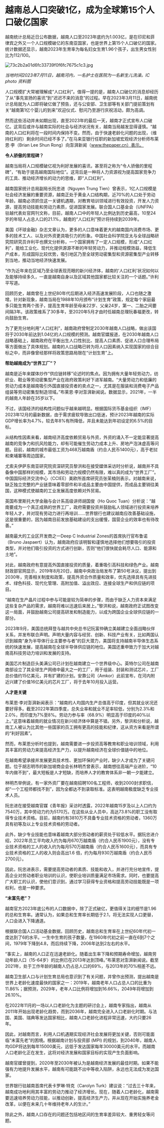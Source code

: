 # 越南总人口突破1亿，成为全球第15个人口破亿国家

越南统计总局近日公布数据，越南人口至2023年底约为1.003亿，是在印尼和菲律宾之外又一个人口规模破亿的东南亚国家，也是世界上第15个人口破亿的国家。统计数据还显示，越南2023年生育率为每名妇女生育1.96个孩子，出生男女性别比为112/100。

![73c2b2a01d6fc33739f0f6fc7675c1c3.jpg](https://raw.githubusercontent.com/qqhsx/qqnews_image/main/2024/01/06/越南总人口突破1亿，成为全球第15个人口破亿国家/73c2b2a01d6fc33739f0f6fc7675c1c3.jpg)

_当地时间2023年7月11日，越南河内，一名护士在医院为一名新生儿洗澡。IC photo 资料图_

人口规模扩大常被理解成“人口红利”。值得一提的是，越南人口破亿的消息却经历了从“事先宣扬的喜讯”到“迟迟不来的消息”的过程。早在2023年3月11日，越南统计总局就为人口即将破亿做了预告，还与公安部、卫生部等有关部门提前策划有关“越南第1亿个婴儿的到来”欢迎仪式、慰问乃至游行庆祝活动，颇为高调。

然而这些活动并未如期出现，直至2023年的最后一天，越南才正式宣布人口破亿。这背后或许与越南实际的社会与经济状况有关，越南当局越发显得谨慎。“越南的人口红利将在一段时间内保持不变。然而，由于快速老龄化问题的出现，（维持红利的）剩余时间已经不多了。”在马来亚银行任职的新加坡宏观经济分析师布莱恩·李（Brian
Lee Shun Rong）向澎湃新闻（www.thepaper.cn）表示。

**令人骄傲的里程碑？**

越南当局将人口规模破亿视为利好发展的喜讯，甚至将之称为“令人骄傲的里程碑”，“有助于提高越南国际地位”。这背后是一种将人力资源视为提高国家竞争力的工具、推动经济增长的动力的思维，即“人口红利”。

越南国家统计总局副局长阮忠进（Nguyen Trung
Tien）曾表示，1亿人口规模是社会经济发展的重要资源，越南正处于黄金人口结构期，近70%的人口处于劳动年龄。越南必须抓住这一关键机遇期，对教育培训领域进行有效投资，开发人力资源，提高劳动技能和劳动力素质，促进国家发展。联合国人口基金会（UNFPA）驻越代表处官网刊文称，目前，越南人口中的年轻人比例达到历史最高，10至24岁的年轻人占总人口的21.1%，越南的“人口红利”预计将持续到2039年。

美国《环球金融》杂志文章认为，更多的人口意味着更大的越南国内消费市场、更多的技术工人、以及对外资更具吸引力的形象。中国社会科学院亚太与全球战略研究院研究员许利平也撰文分析称，一个国家拥有了一定人口规模，形成“人口红利”，能给工业化、现代化提供源源不断的年轻劳动力，并推动规模效益，降低生产成本，形成国际比较优势，吸引地区乃至全球劳动密集型和资源密集型产业转移到当地，推动当地经济快速发展。

“作为近年来在区域乃至全球表现亮眼的新兴经济体，越南的‘人口红利’状况如何以及能够持续多久，一直是越南自身以及区域其他国家都比较关注的一个话题。”许利平写道。

回顾历史，越南曾在上世纪80年代后期进入经济高速发展阶段，人口也随之激增。针对新现象，越南当局在1988年10月颁布“计划生育”政策，规定每个家庭最多只能生育两个孩子，提高生育年龄至母亲22岁、父亲24岁，第一、二胎之间要间隔3年。该政策维系了30多年，至2020年5月才由时任越南总理阮春福更改，转向鼓励生育。

为了更充分地利用“人口红利”，越南政府曾制定2030年越南人口战略，做出该国将于2030年前达到1.04亿的人口规模的预测。越南官媒报道，在2030年越南人口战略基础上，越南政府在平衡出生人口性别比、提高人口素质、促进人口合理布局等方面做出了具体规划。越南的人口战略已转为将人口因素纳入实现国家的综合目标之中，而非像曾经那样将政策思路局限在“计划生育”上。

**帮助越南成为“世界工厂”？**

越南是近年来媒体炒作“供应链转移”论述时的焦点。因为拥有大量年轻劳动力，纺织业、鞋业等劳动密集型产业在政府政策利好下进军越南。“大量劳动力和低廉的劳动力成本是越南吸引外国直接投资者的卖点之一，尤其是在服装和消费电子产品组装等劳动密集型制造领域。”布莱恩·李对澎湃新闻说。数据显示，2021年，一半的越南人年龄在35岁以下。

不过，该国经济的结构性问题似乎越来越明显。根据国际货币基金组织（IMF）2023年12月的最新数据，由于需求疲软导致出口低迷，预计2023年越南的实际GDP增长率为4.7%，较去年8%有所降低，并且未能达到年初设定的6.5%的目标。

从结构性因素来看，越南经济高度依赖贸易与外资，外资的涌入不一定能显著提高越南的竞争力和抗风险能力，却有可能催生劳动力成本上升、房地产泡沫虚高等问题。目前，越南的城市最低工资为468万越南盾（约合人民币1400元），高于老挝和柬埔寨等周边国家。

尤索夫伊萨东南亚研究院资深研究员黎洪和在接受媒体采访时分析说，越南并不具备像中国那样的规模，其市场和劳动力规模仍然有限，难以真的成为“世界工厂”。中国国际经济交流中心（CCIEE）美欧所首席研究员张茉楠则表示，对越南来说，缺乏独立完整的产业链意味着零部件和半成品主要由中国提供，而成品主要销往美国，这种模式使越南的工业发展高度依赖对外贸易。

英国布里斯托大学金融与会计系高级讲师胡国俊（Ho Quoc
Tuan）分析说：“越南要成为一个真正成熟的世界工厂，政府需要投资并鼓励私人领域进行投资来培养年轻人才，并对现有劳动力进行再培训……世界银行也建议越南应改善基础设施，这是很重要的，因为越南目前发放基础建设的支出缓慢，国营企业的效率也有待改善。”

越南最大的工业区开发商之一Deep C Industrial Zones的首席执行官布鲁诺（Bruno
Jaspaert）认为，越南政府应该明智和谨慎地选择他们想要吸引的投资类型，并对他们吸引投资的方式进行创新，否则“他们很快就会耗尽人口、能源和土地”。

对此，越南政府有意提高外国直接投资的质量，着重吸引高科技和绿色产业。越南财政部官网显示，2019年8月20日，越南中央政治局发布了第50号决议，提出到2030年，完善相关制度和政策，提高外资合作质量和效率，优先选择具有先进技术、绿色科技、现代化管理、高附加值、溢出效应、连接全球生产和供应链的项目。

“越南在生产晶片过程中参与可能是较为简单的步骤，而由于缺乏人力资本来满足这些复杂产品的需求，越南将难以迅速后来居上。”黎洪和说，越南政府正试图改变这一局面，并鼓励越南公司提高研发和制造能力，以成为跨国企业全球供应链的一部分。

2023年9月，美国总统拜登与越共中央总书记阮富仲确立美越建立全面战略伙伴关系，并发布联合声明。声明大量内容与经贸、创新、科技产业有关，比如两国认识到越南“身为半导体行业主要参与者”的巨大潜力，美国将支持越南半导体生态系统的快速发展，提高越南在全球半导体供应链的地位。美国还重申致力于加大对越南高科技劳动力培训和发展的支持。

美国芯片制造巨头美满公司已计划在越南建立一个世界级中心。英特尔公司在越南南部设立了其全球生产网络中最大之一的工厂，用于组装、封装和测试芯片，工厂总价值约15亿美元，并有扩建的计划。安靠公司（Amkor）此前宣布，在河内附近兴建了价值16亿美元的芯片工厂，将于去年10月投入运营。

**人才是关键**

布莱恩·李对澎湃新闻表示：“越南的人均国内生产总值高于印度，但其就业状况还要好得多。截至2022年第四季度，总失业率和就业不足率较低，分别为2.3%和2.0%，而印度为7%至8%。劳动力参与率（68.9%）明显高于印度的40%以上。”这意味着越南的就业情况在新兴经济体中算是不错。另外，黎洪和分析说，越南工人被认为比其他一些国家的员工拥有更高的技能和纪律，这从资方来看是所谓的“利好因素”。

然而，布莱恩分析时也提到，越南需要进一步投资高等教育和职业培训领域，利用其丰富的劳动力来提高经济生产力，以提升越南经济在全球价值链中的地位。

在越南希望承接并发展更具技术性、更加环保的产业时，缺少人才成为了关键问题。位于胡志明市的新加坡商会会长林明杰曾表示，越南想往高端产业进阶，“10年内做不到”，最大短板是人才短缺，而培养人才的教育体系非一朝一夕能建立。

林明杰举例说，有一家外资厂要在越南招聘100名工程师，收到2000封求职信，却“一个工程师都找不到”，因为全都达不到录取标准。这表明越南极度缺乏专业技术人员。

阮忠进在接受越南官媒《青年报》采访时透露，2022年越南15岁及以上人口约为7540万，其中劳动力约为5170万。在这些从业人员中，高达73.8%的职工没有取得专业技术资格。目前，越南约有3810万不具备专业技术资格的劳动者，1360万具有初等及以上专业技术资格的劳动者。

此外，缺少专业技能也意味着越南大部分劳动者的薪资处于较低水平。据阮忠进介绍，2022年员工平均收入约为每月670万越南盾（约合人民币1900元），没有专业技术资格的工人的收入约为每月570万越南盾（约合人民币1600元），而具有专业技术资格的工人的收入则会高出1.6
倍，约为每月930万越南盾（约合人民币2700元）。

因此，阮忠进表示，需要提高劳动者的素质、技能和收入，并进行充分地宣传，提高企业对劳动者职业培训的认识，使职业培训质量满足市场需求。同时，也要提高广大职工的认识，使他们意识到，通过学习获得专业资格和提高劳动技能既是一项权利，也是一种要求。

**“未富先老”？**

越南官方2023年底公布的人口数据中，除了正式破亿，更值得关注的细节是1.96的总和生育率。通常认为，如果总和生育率长期低于2.1，将无法实现人口更替，人口会进入下降通道。

根据联合国人口活动基金数据，回顾历史，越南总和生育率在上世纪60年代初一度达到了6的水平。一生中生育的孩子数量，在1960年代初之前一直在6到7个之间，1979年下降到4.8，而后持续下降，2006年达到2左右的水平。

“事实上，越南的人口正在迅速老龄化。随着出生率下降和预期寿命增加，越南劳动年龄人口（15-64岁）的比例已在2013年达到顶峰。”布莱恩对澎湃新闻说。截至2021年，处于工作年龄的越南人仍占总人口的69%，与2013年的70%相差不远。

越南卫生部人口与计划生育总局也意识到了有关问题，并曾作出预测，提出越南是世界上老龄化速度最快的国家之一：2019年，越南老年人口占总人口的比重为11.86%；据预测，2029年，老年人口比例将增加到16.66%，2049年将增加到26.10%。

在2022年11月的一场以人口老龄化为主题的研讨会上，越南专家指出，越南从2011年开始出现老龄化趋势，而到2036年，越南完全进入人口老龄化时期。与法国、美国、瑞典等发达国家相比，越南人口老龄化进程非常迅速，大约只要26年。

因此，对越南而言，利用人口机遇期实现经济社会发展将更加关键，否则可能面临“未富先老”的困境。根据越南计划与投资部 (MPI)
的规划，到2040年，越南人均GDP将达到每年15000美元，远低于发达国家每年30000美元的水平。而越南人口老龄化正在发生，这将对经济发展和国家目标的实现产生负面影响。

越南官媒曾提到，2020年至2030年被认为是越南经济发展的最佳时期。如果不能强有力地提升发展水平，越南有可能跳不出中等收入陷阱，永远也无法成为发达国家。

世界银行驻越南首席代表卡罗琳·特克（Carolyn
Turk）建议说：“过去三十年来，越南成功地利用其丰富的劳动力推动了经济增长。现在，随着人口老龄化，越南需要迅速培养劳动力技能，以推动创新，提高经济生产力，并从现在开始实施养老金改革，以便在未来几十年维持老年人的生计。”

除此之外，越南人口存在的问题还包括地区间的生育率差异较大、重男轻女等问题。

